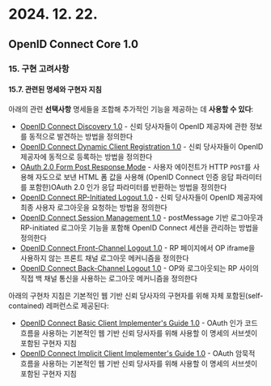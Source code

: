 # 2024. 12. 22.

## OpenID Connect Core 1.0

### 15. 구현 고려사항

#### 15.7. 관련된 명세와 구현자 지침

아래의 관련 **선택사항** 명세들을 조합해 추가적인 기능을 제공하는 데 **사용할 수 있다**:

* [OpenID Connect Discovery 1.0][oidc-discovery-1-0] - 신뢰 당사자들이 OpenID 제공자에 관한 정보를 동적으로 발견하는 방법을 정의한다
* [OpenID Connect Dynamic Client Registration 1.0][oidc-registration-1-0] - 신뢰 당사자들이 OpenID 제공자에 동적으로 등록하는 방법을 정의한다
* [OAuth 2.0 Form Post Response Mode][oauth-post] - 사용자 에이전트가 HTTP `POST`를 사용해 자도으로 보낸 HTML 폼 값을 사용해 (OpenID Connect 인증 응답 파라미터를 포함한)OAuth 2.0 인가 응답 파라미터를 반환하는 방법을 정의한다
* [OpenID Connect RP-Initiated Logout 1.0][oidc-rp-initiated] - 신뢰 당사자들이 OpenID 제공자에 최종 사용자 로그아웃을 요청하는 방법을 정의한다
* [OpenID Connect Session Management 1.0][oidc-session] - postMessage 기반 로그아웃과 RP-initiated 로그아웃 기능을 포함해 OpenID Connect 세션을 관리하는 방법을 정의한다
* [OpenID Connect Front-Channel Logout 1.0][oidc-front-channel] - RP 페이지에서 OP iframe을 사용하지 않는 프론트 채널 로그아웃 메커니즘을 정의한다
* [OpenID Connect Back-Channel Logout 1.0][oidc-back-channel] - OP와 로그아웃되는 RP 사이의 직접 백 채널 통신을 사용하는 로그아웃 메커니즘을 정의한다

아래의 구현차 지침은 기본적인 웹 기반 신뢰 당사자의 구현자를 위해 자체 포함된(self-contained) 레퍼런스로 제공된다:

* [OpenID Connect Basic Client Implementer's Guide 1.0][oidc-basic-impl-guide] - OAuth 인가 코드 흐름을 사용하는 기본적인 웹 기반 신뢰 당사자를 위해 사용할 이 명세의 서브셋이 포함된 구현자 지침
* [OpenID Connect Implicit Client Implementer's Guide 1.0][oidc-implicit-impl-guide] - OAuth 암묵적 흐름을 사용하는 기본적인 웹 기반 신뢰 당사자를 위해 사용할 이 명세의 서브셋이 포함된 구현자 지침





[oidc-discovery-1-0]: https://openid.net/specs/openid-connect-discovery-1_0.html
[oidc-registration-1-0]: https://openid.net/specs/openid-connect-registration-1_0.html
[oauth-post]: https://openid.net/specs/oauth-v2-form-post-response-mode-1_0.html
[oidc-rp-initiated]: https://openid.net/specs/openid-connect-rpinitiated-1_0.html
[oidc-session]: https://openid.net/specs/openid-connect-session-1_0.html
[oidc-front-channel]: https://openid.net/specs/openid-connect-frontchannel-1_0.html
[oidc-back-channel]: https://openid.net/specs/openid-connect-backchannel-1_0.html
[oidc-basic-impl-guide]: https://openid.net/specs/openid-connect-basic-1_0.html
[oidc-implicit-impl-guide]: https://openid.net/specs/openid-connect-implicit-1_0.html